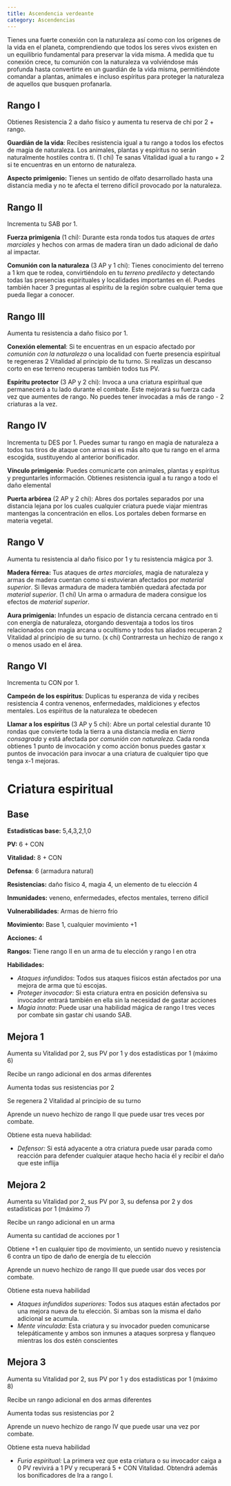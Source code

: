 ```yaml
---
title: Ascendencia verdeante
category: Ascendencias
---
```


Tienes una fuerte conexión con la naturaleza así como con los orígenes de la vida en el planeta, comprendiendo que todos los seres vivos existen en un equilibrio fundamental para preservar la vida misma. A medida que tu conexión crece, tu comunión con la naturaleza va volviéndose más profunda hasta convertirte en un guardián de la vida misma, permitiéndote comandar a plantas, animales e incluso espíritus para proteger la naturaleza de aquellos que busquen profanarla. 

## Rango I

Obtienes Resistencia 2 a daño físico y aumenta tu reserva de chi por 2 + rango.

**Guardián de la vida**: Recibes resistencia igual a tu rango a todos los efectos de magia de naturaleza. Los animales, plantas y espíritus no serán naturalmente hostiles contra ti. (1 chi) Te sanas Vitalidad igual a tu rango + 2 si te encuentras en un entorno de naturaleza.

**Aspecto primigenio:** Tienes un sentido de olfato desarrollado hasta una distancia media y no te afecta el terreno difícil provocado por la naturaleza.

## Rango II

Incrementa tu SAB por 1.

**Fuerza primigenia** (1 chi): Durante esta ronda todos tus ataques de *artes marciales* y hechos con armas de madera tiran un dado adicional de daño al impactar.

**Comunión con la naturaleza** (3 AP y 1 chi): Tienes conocimiento del terreno a 1 km que te rodea, convirtiéndolo en tu *terreno predilecto* y detectando todas las presencias espirituales y localidades importantes en él. Puedes también hacer 3 preguntas al espíritu de la región sobre cualquier tema que pueda llegar a conocer.

## Rango III 

Aumenta tu resistencia a daño físico por 1.

**Conexión elemental**: Si te encuentras en un espacio afectado por *comunión con la naturaleza* o una localidad con fuerte presencia espiritual te regeneras 2 Vitalidad al principio de tu turno. Si realizas un descanso corto en ese terreno recuperas también todos tus PV.

**Espíritu protector** (3 AP y 2 chi): Invoca a una criatura espiritual que permanecerá a tu lado durante el combate. Este mejorará su fuerza cada vez que aumentes de rango. No puedes tener invocadas a más de rango - 2 criaturas a la vez.

## Rango IV 

Incrementa tu DES por 1. Puedes sumar tu rango en magia de naturaleza a todos tus tiros de ataque con armas si es más alto que tu rango en el arma escogida, sustituyendo al anterior bonificador.

**Vínculo primigenio**: Puedes comunicarte con animales, plantas y espíritus y preguntarles información. Obtienes resistencia igual a tu rango a todo el daño elemental

**Puerta arbórea** (2 AP y 2 chi): Abres dos portales separados por una distancia lejana por los cuales cualquier criatura puede viajar mientras mantengas la concentración en ellos. Los portales deben formarse en materia vegetal.

## Rango V 

Aumenta tu resistencia al daño físico por 1 y tu resistencia mágica por 3.

**Madera férrea:** Tus ataques de *artes marciales,* magia de naturaleza y armas de madera cuentan como si estuvieran afectados por *material superior*. Si llevas armadura de madera también quedará afectada por *material superior*. (1 chi) Un arma o armadura de madera consigue los efectos de *material superior*.

**Aura primigenia:** Infundes un espacio de distancia cercana centrado en ti con energía de naturaleza, otorgando desventaja a todos los tiros relacionados con magia arcana u ocultismo y todos tus aliados recuperan 2 Vitalidad al principio de su turno. (x chi) Contrarresta un hechizo de rango x o menos usado en el área.

## Rango VI

Incrementa tu CON por 1. 

**Campeón de los espíritus**: Duplicas tu esperanza de vida y recibes resistencia 4 contra venenos, enfermedades, maldiciones y efectos mentales. Los espíritus de la naturaleza te obedecen

**Llamar a los espíritus** (3 AP y 5 chi): Abre un portal celestial durante 10 rondas que convierte toda la tierra a una distancia media en *tierra consagrada* y está afectada por *comunión con naturaleza*. Cada ronda obtienes 1 punto de invocación y como acción bonus puedes gastar x puntos de invocación para invocar a una criatura de cualquier tipo que tenga x-1 mejoras.

# Criatura espiritual

## Base

**Estadísticas base:** 5,4,3,2,1,0

**PV:** 6 + CON

**Vitalidad:** 8 + CON

**Defensa**: 6 (armadura natural)

**Resistencias:** daño físico 4, magia 4, un elemento de tu elección 4

**Inmunidades:** veneno, enfermedades, efectos mentales, terreno difícil

**Vulnerabilidades**: Armas de hierro frío

**Movimiento:** Base 1, cualquier movimiento +1

**Acciones:** 4

**Rangos:** Tiene rango II en un arma de tu elección y rango I en otra

**Habilidades:**

- *Ataques infundidos*: Todos sus ataques físicos están afectados por una mejora de arma que tú escojas.
- *Proteger invocador:* Si esta criatura entra en posición defensiva su invocador entrará también en ella sin la necesidad de gastar acciones
- *Magia innata*: Puede usar una habilidad mágica de rango I tres veces por combate sin gastar chi usando SAB.

## Mejora 1

Aumenta su Vitalidad por 2, sus PV por 1 y dos estadísticas por 1 (máximo 6)

Recibe un rango adicional en dos armas diferentes

Aumenta todas sus resistencias por 2

Se regenera 2 Vitalidad al principio de su turno

Aprende un nuevo hechizo de rango II que puede usar tres veces por combate.

Obtiene esta nueva habilidad:

- *Defensor:* Si está adyacente a otra criatura puede usar parada como reacción para defender cualquier ataque hecho hacia él y recibir el daño que este inflija

## Mejora 2

Aumenta su Vitalidad por 2, sus PV por 3, su defensa por 2 y dos estadísticas por 1 (máximo 7)

Recibe un rango adicional en un arma

Aumenta su cantidad de acciones por 1

Obtiene +1 en cualquier tipo de movimiento, un sentido nuevo y resistencia 6 contra un tipo de daño de energía de tu elección

Aprende un nuevo hechizo de rango III que puede usar dos veces por combate.

Obtiene esta nueva habilidad

- *Ataques infundidos superiores:* Todos sus ataques están afectados por una mejora nueva de tu elección. Si ambas son la misma el daño adicional se acumula. 
- *Mente vinculada*: Esta criatura y su invocador pueden comunicarse telepáticamente y ambos son inmunes a ataques sorpresa y flanqueo mientras los dos estén conscientes

## Mejora 3

Aumenta su Vitalidad por 2, sus PV por 1 y dos estadísticas por 1 (máximo 8)

Recibe un rango adicional en dos armas diferentes

Aumenta todas sus resistencias por 2

Aprende un nuevo hechizo de rango IV que puede usar una vez por combate.

Obtiene esta nueva habilidad

- *Furia espiritual:* La primera vez que esta criatura o su invocador caiga a 0 PV revivirá a 1 PV y recuperará 5 + CON Vitalidad. Obtendrá además los bonificadores de Ira a rango I.
